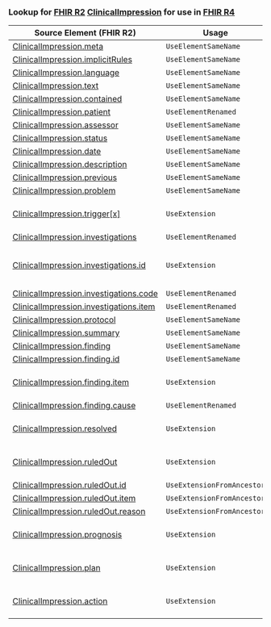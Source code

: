 ### Lookup for [FHIR R2](https://hl7.org/fhir/DSTU2/) [ClinicalImpression](https://hl7.org/fhir/DSTU2/ClinicalImpression.html) for use in [FHIR R4](https://hl7.org/fhir/R4/)

| Source Element (FHIR R2) | Usage | Target |
| -------------- | ----- | ------ |
| [ClinicalImpression.meta](https://hl7.org/fhir/DSTU2/ClinicalImpression.html#resource) | `UseElementSameName` | [ClinicalImpression.meta](https://hl7.org/fhir/R4/ClinicalImpression.html#resource) |
| [ClinicalImpression.implicitRules](https://hl7.org/fhir/DSTU2/ClinicalImpression.html#resource) | `UseElementSameName` | [ClinicalImpression.implicitRules](https://hl7.org/fhir/R4/ClinicalImpression.html#resource) |
| [ClinicalImpression.language](https://hl7.org/fhir/DSTU2/ClinicalImpression.html#resource) | `UseElementSameName` | [ClinicalImpression.language](https://hl7.org/fhir/R4/ClinicalImpression.html#resource) |
| [ClinicalImpression.text](https://hl7.org/fhir/DSTU2/ClinicalImpression.html#resource) | `UseElementSameName` | [ClinicalImpression.text](https://hl7.org/fhir/R4/ClinicalImpression.html#resource) |
| [ClinicalImpression.contained](https://hl7.org/fhir/DSTU2/ClinicalImpression.html#resource) | `UseElementSameName` | [ClinicalImpression.contained](https://hl7.org/fhir/R4/ClinicalImpression.html#resource) |
| [ClinicalImpression.patient](https://hl7.org/fhir/DSTU2/ClinicalImpression.html#resource) | `UseElementRenamed` | [ClinicalImpression.subject](https://hl7.org/fhir/R4/ClinicalImpression.html#resource) |
| [ClinicalImpression.assessor](https://hl7.org/fhir/DSTU2/ClinicalImpression.html#resource) | `UseElementSameName` | [ClinicalImpression.assessor](https://hl7.org/fhir/R4/ClinicalImpression.html#resource) |
| [ClinicalImpression.status](https://hl7.org/fhir/DSTU2/ClinicalImpression.html#resource) | `UseElementSameName` | [ClinicalImpression.status](https://hl7.org/fhir/R4/ClinicalImpression.html#resource) |
| [ClinicalImpression.date](https://hl7.org/fhir/DSTU2/ClinicalImpression.html#resource) | `UseElementSameName` | [ClinicalImpression.date](https://hl7.org/fhir/R4/ClinicalImpression.html#resource) |
| [ClinicalImpression.description](https://hl7.org/fhir/DSTU2/ClinicalImpression.html#resource) | `UseElementSameName` | [ClinicalImpression.description](https://hl7.org/fhir/R4/ClinicalImpression.html#resource) |
| [ClinicalImpression.previous](https://hl7.org/fhir/DSTU2/ClinicalImpression.html#resource) | `UseElementSameName` | [ClinicalImpression.previous](https://hl7.org/fhir/R4/ClinicalImpression.html#resource) |
| [ClinicalImpression.problem](https://hl7.org/fhir/DSTU2/ClinicalImpression.html#resource) | `UseElementSameName` | [ClinicalImpression.problem](https://hl7.org/fhir/R4/ClinicalImpression.html#resource) |
| [ClinicalImpression.trigger[x]](https://hl7.org/fhir/DSTU2/ClinicalImpression.html#resource) | `UseExtension` | [http://hl7.org/fhir/1.0/StructureDefinition/extension-ClinicalImpression.trigger](StructureDefinition-ext-R2-ClinicalImpression.trigger.html) |
| [ClinicalImpression.investigations](https://hl7.org/fhir/DSTU2/ClinicalImpression.html#resource) | `UseElementRenamed` | [ClinicalImpression.investigation](https://hl7.org/fhir/R4/ClinicalImpression.html#resource) |
| [ClinicalImpression.investigations.id](https://hl7.org/fhir/DSTU2/ClinicalImpression.html#resource) | `UseExtension` | [http://hl7.org/fhir/1.0/StructureDefinition/extension-ClinicalImpression.investigations.id](StructureDefinition-ext-R2-ClinicalImpression.in.id.html) |
| [ClinicalImpression.investigations.code](https://hl7.org/fhir/DSTU2/ClinicalImpression.html#resource) | `UseElementRenamed` | [ClinicalImpression.investigation.code](https://hl7.org/fhir/R4/ClinicalImpression.html#resource) |
| [ClinicalImpression.investigations.item](https://hl7.org/fhir/DSTU2/ClinicalImpression.html#resource) | `UseElementRenamed` | [ClinicalImpression.investigation.item](https://hl7.org/fhir/R4/ClinicalImpression.html#resource) |
| [ClinicalImpression.protocol](https://hl7.org/fhir/DSTU2/ClinicalImpression.html#resource) | `UseElementSameName` | [ClinicalImpression.protocol](https://hl7.org/fhir/R4/ClinicalImpression.html#resource) |
| [ClinicalImpression.summary](https://hl7.org/fhir/DSTU2/ClinicalImpression.html#resource) | `UseElementSameName` | [ClinicalImpression.summary](https://hl7.org/fhir/R4/ClinicalImpression.html#resource) |
| [ClinicalImpression.finding](https://hl7.org/fhir/DSTU2/ClinicalImpression.html#resource) | `UseElementSameName` | [ClinicalImpression.finding](https://hl7.org/fhir/R4/ClinicalImpression.html#resource) |
| [ClinicalImpression.finding.id](https://hl7.org/fhir/DSTU2/ClinicalImpression.html#resource) | `UseElementSameName` | [ClinicalImpression.finding.id](https://hl7.org/fhir/R4/ClinicalImpression.html#resource) |
| [ClinicalImpression.finding.item](https://hl7.org/fhir/DSTU2/ClinicalImpression.html#resource) | `UseExtension` | [http://hl7.org/fhir/1.0/StructureDefinition/extension-ClinicalImpression.finding.item](StructureDefinition-ext-R2-ClinicalImpression.fi.item.html) |
| [ClinicalImpression.finding.cause](https://hl7.org/fhir/DSTU2/ClinicalImpression.html#resource) | `UseElementRenamed` | [ClinicalImpression.finding.basis](https://hl7.org/fhir/R4/ClinicalImpression.html#resource) |
| [ClinicalImpression.resolved](https://hl7.org/fhir/DSTU2/ClinicalImpression.html#resource) | `UseExtension` | [http://hl7.org/fhir/1.0/StructureDefinition/extension-ClinicalImpression.resolved](StructureDefinition-ext-R2-ClinicalImpression.resolved.html) |
| [ClinicalImpression.ruledOut](https://hl7.org/fhir/DSTU2/ClinicalImpression.html#resource) | `UseExtension` | [http://hl7.org/fhir/1.0/StructureDefinition/extension-ClinicalImpression.ruledOut](StructureDefinition-ext-R2-ClinicalImpression.ruledOut.html) |
| [ClinicalImpression.ruledOut.id](https://hl7.org/fhir/DSTU2/ClinicalImpression.html#resource) | `UseExtensionFromAncestor` | - |
| [ClinicalImpression.ruledOut.item](https://hl7.org/fhir/DSTU2/ClinicalImpression.html#resource) | `UseExtensionFromAncestor` | - |
| [ClinicalImpression.ruledOut.reason](https://hl7.org/fhir/DSTU2/ClinicalImpression.html#resource) | `UseExtensionFromAncestor` | - |
| [ClinicalImpression.prognosis](https://hl7.org/fhir/DSTU2/ClinicalImpression.html#resource) | `UseExtension` | [http://hl7.org/fhir/1.0/StructureDefinition/extension-ClinicalImpression.prognosis](StructureDefinition-ext-R2-ClinicalImpression.prognosis.html) |
| [ClinicalImpression.plan](https://hl7.org/fhir/DSTU2/ClinicalImpression.html#resource) | `UseExtension` | [http://hl7.org/fhir/1.0/StructureDefinition/extension-ClinicalImpression.plan](StructureDefinition-ext-R2-ClinicalImpression.plan.html) |
| [ClinicalImpression.action](https://hl7.org/fhir/DSTU2/ClinicalImpression.html#resource) | `UseExtension` | [http://hl7.org/fhir/1.0/StructureDefinition/extension-ClinicalImpression.action](StructureDefinition-ext-R2-ClinicalImpression.action.html) |
